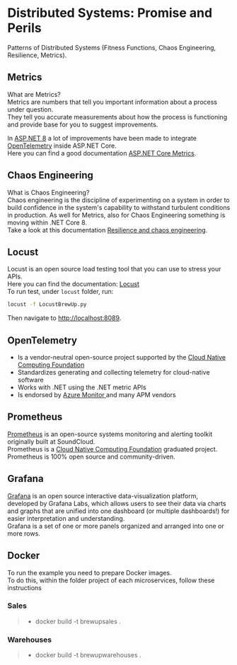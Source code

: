 # Distributed Systems: Promise and Perils
Patterns of Distributed Systems (Fitness Functions, Chaos Engineering, Resilience, Metrics).

## Metrics
What are Metrics?  
Metrics are numbers that tell you important information about a process under question.  
They tell you accurate measurements about how the process is functioning and provide base for you to suggest improvements.  

In [ASP.NET 8](https://learn.microsoft.com/en-us/aspnet/core/?view=aspnetcore-8.0) a lot of improvements have been made to integrate [OpenTelemetry](https://opentelemetry.io/) inside ASP.NET Core.  
Here you can find a good documentation <a href="https://learn.microsoft.com/en-us/aspnet/core/log-mon/metrics/metrics?view=aspnetcore-8.0" target="_blank">ASP.NET Core Metrics</a>.

## Chaos Engineering
What is Chaos Engineering?  
Chaos engineering is the discipline of experimenting on a system in order to build confidence in the system's capability to withstand turbulent conditions in production.
As well for Metrics, also for Chaos Engineering something is moving within .NET Core 8.  
Take a look at this documentation <a href="https://devblogs.microsoft.com/dotnet/resilience-and-chaos-engineering/" target="_blank">Resilience and chaos engineering</a>.  

## Locust
Locust is an open source load testing tool that you can use to stress your APIs.    
Here you can find the documentation: <a href="https://locust.io//" target="_blank">Locust</a>  
To run test, under `locust` folder, run:
```sh
locust -f LocustBrewUp.py
```
Then navigate to [http://localhost:8089](http://localhost:8089).  

## OpenTelemetry
- Is a vendor-neutral open-source project supported by the <a href="https://www.cncf.io/" target="_blank">Cloud Native Computing Foundation</a> 
- Standardizes generating and collecting telemetry for cloud-native software
- Works with .NET using the .NET metric APIs
- Is endorsed by <a href="https://learn.microsoft.com/en-us/azure/azure-monitor/app/opentelemetry-overview?tabs=aspnetcore" target="_blank">Azure Monitor </a> and many APM vendors

## Prometheus
[Prometheus](https://prometheus.io/docs/introduction/overview/) is an open-source systems monitoring and alerting toolkit originally built at SoundCloud.  
Prometheus is a <a href="https://www.cncf.io/" target="_blank">Cloud Native Computing Foundation</a> graduated project.  
Prometheus is 100% open source and community-driven.  

## Grafana
[Grafana](https://grafana.com/) is an open source interactive data-visualization platform, developed by Grafana Labs, which allows users to see their data via charts and graphs that are unified into one dashboard (or multiple dashboards!) for easier interpretation and understanding.  
Grafana is a set of one or more panels organized and arranged into one or more rows.  


## Docker
To run the example you need to prepare Docker images.  
To do this, within the folder project of each microservices, follow these instructions
### Sales
> - docker build -t brewupsales .
### Warehouses
> - docker build -t brewupwarehouses .